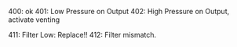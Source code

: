 400: ok
401: Low Pressure on Output
402: High Pressure on Output, activate venting

411: Filter Low: Replace!!
412: Filter mismatch.

